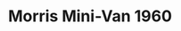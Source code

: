 ---
    title: Morris Mini-Van 1960
    slug: Morris-Mini-Van-1960
    description:
    code: Morris-Mini-Van-1960
    image: https://cmdiy-archive.s3.us-east-1.amazonaws.com/adverts/images/Morris+Mini-Van+1960.jpeg
    download: https://cmdiy-archive.s3.us-east-1.amazonaws.com/adverts/documents/Morris+Mini-Van+1960.pdf
---
